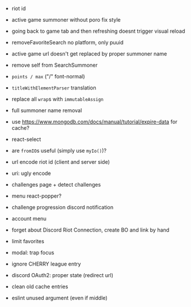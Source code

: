 - riot id
- active game summoner without poro fix style
- going back to game tab and then refreshing doesnt trigger visual reload
- removeFavoriteSearch no platform, only puuid
- active game url doesn't get replaced by proper summoner name
- remove self from SearchSummoner
- `points / max` ("/" font-normal)
- `titleWithElementParser` translation
- replace all `wrap`s with `immutableAssign`

- full summoner name removal

- use https://www.mongodb.com/docs/manual/tutorial/expire-data for cache?
- react-select
- are `fromIO`s useful (simply use `myIo()`)?
- url encode riot id (client and server side)
- uri: ugly encode

- challenges page + detect challenges
- menu react-popper?
- challenge progression discord notification
- account menu
- forget about Discord Riot Connection, create BO and link by hand

- limit favorites
- modal: trap focus
- ignore CHERRY league entry
- discord OAuth2: proper state (redirect url)
- clean old cache entries
- eslint unused argument (even if middle)
